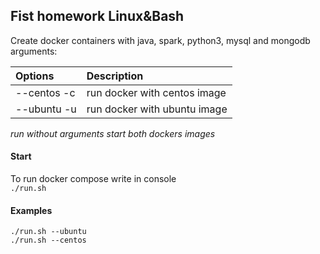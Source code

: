 ## Fist homework Linux&Bash

Create docker containers with java, spark, python3, mysql and mongodb 
arguments:  

Options    | Description
:----------| :-------
--centos -c| run docker with centos image
--ubuntu -u| run docker with ubuntu image

*run without arguments start both dockers images*

#### Start
To run docker compose write in console  
`./run.sh`

#### Examples
`./run.sh --ubuntu`  
`./run.sh --centos`



